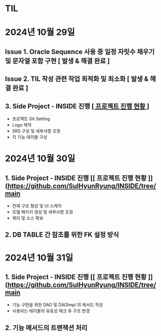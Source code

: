 # TIL

# 2024년 10월 29일 

## Issue 1. Oracle Sequence 사용 중 일정 자릿수 채우기 및 문자열 포함 구현 [ 발생 & 해결 완료 ]

## Issue 2. TIL 작성 관련 작업 최적화 및 최소화 [ 발생 & 해결 완료 ]

## 3. Side Project - INSIDE 진행 [[ 프로젝트 진행 현황 ]](https://github.com/SulHyunRyung/INSIDE/tree/main)
* 프로젝트 Git Setting
* Logo 제작
* SRS 구성 및 세부사항 조정
* 각 기능 테이블 구성

# 2024년 10월 30일

## 1. Side Project - INSIDE 진행 [[ 프로젝트 진행 현황 ]](https://github.com/SulHyunRyung/INSIDE/tree/main
* 전체 구조 형성 및 UI 스케치
* 모델 패키지 생성 및 세부사항 조정
* 쿼리 및 소스 확보

## 2. DB TABLE 간 참조를 위한 FK 설정 방식

# 2024년 10월 31일

## 1. Side Project - INSIDE 진행 [[ 프로젝트 진행 현황 ]](https://github.com/SulHyunRyung/INSIDE/tree/main
* 기능 구현을 위한 DAO 및 DAOImpl 의 메서드 작성
* 사용되는 테이블의 유효성 체크 후 구조 변경

## 2. 기능 메서드의 트랜잭션 처리

